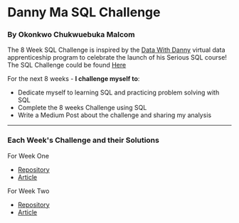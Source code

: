 # Danny Ma SQL Challenge
### By Okonkwo Chukwuebuka Malcom

The 8 Week SQL Challenge is inspired by the [Data With Danny](https://bit.ly/datawithdanny-8wsc) virtual data apprenticeship program to celebrate the launch of his Serious SQL course! The SQL Challenge could be found [Here](https://8weeksqlchallenge.com/getting-started/)

For the next 8 weeks - **I challenge myself to**:

- Dedicate myself to learning SQL and practicing problem solving with SQL
- Complete the 8 weeks Challenge using SQL 
- Write a Medium Post about the challenge and sharing my analysis

---
### Each Week's Challenge and their Solutions

For Week One
- [Repository](https://github.com/Ebuka456/Danny-Ma-SQL-Challenge/tree/main/Danny%20Ma%20SQL%20Challenge/Danny's%20Diner%20Challenge%201) 
- [Article](https://medium.com/@okonkwoebuka456/sql-challenge-1-dannys-diner-1c6d68768572)

For Week Two
- [Repository](https://github.com/Ebuka456/Danny-Ma-SQL-Challenge/tree/main/Danny%20Ma%20SQL%20Challenge/Danny's%20Diner%20Challenge%202)  
- [Article](https://medium.com/@okonkwoebuka456/sql-challenge-2-pizza-runner-data-wrangling-bf93f15c02f4)
